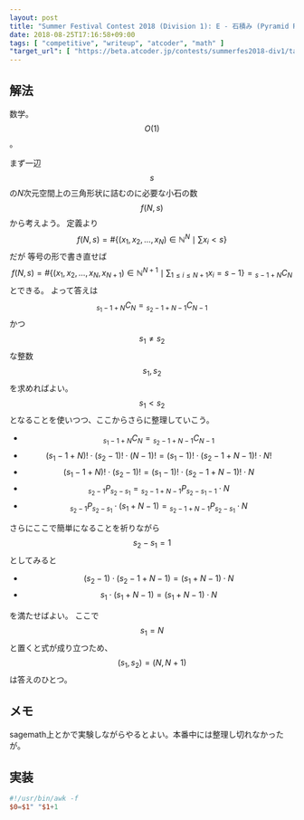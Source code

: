 ```yaml
---
layout: post
title: "Summer Festival Contest 2018 (Division 1): E - 石積み (Pyramid Piling)"
date: 2018-08-25T17:16:58+09:00
tags: [ "competitive", "writeup", "atcoder", "math" ]
"target_url": [ "https://beta.atcoder.jp/contests/summerfes2018-div1/tasks/summerfes2018_e" ]
---
```


## 解法

数学。$$O(1)$$。

まず一辺$$s$$の$N$次元空間上の三角形状に詰むのに必要な小石の数$$f(N, s)$$から考えよう。
定義より $$f(N, s) = \# \left\{ (x_1, x_2, \dots, x_N) \in \mathbb{N}^N \mid \sum x_i \lt s \right\}$$ だが
等号の形で書き直せば $$f(N, s) = \# \left\{ (x_1, x_2, \dots, x_N, x _ {N + 1}) \in \mathbb{N}^{N + 1} \mid \sum _ {1 \le i \le N + 1} x_i = s - 1 \right\} = {} _ {s - 1 + N} C_N$$ とできる。
よって答えは $${} _ {s_1 - 1 + N} C _ N = {} _ {s_2 - 1 + N - 1} C _ {N - 1}$$ かつ $$s_1 \ne s_2$$ な整数 $$s_1, s_2$$ を求めればよい。
$$s_1 \lt s_2$$となることを使いつつ、ここからさらに整理していこう。

-   $${} _ {s_1 - 1 + N} C _ N = {} _ {s_2 - 1 + N - 1} C _ {N - 1}$$
-   $$(s_1 - 1 + N)! \cdot (s_2 - 1)! \cdot (N - 1)! = (s_1 - 1)! \cdot (s_2 - 1 + N - 1)! \cdot N!$$
-   $$(s_1 - 1 + N)! \cdot (s_2 - 1)! = (s_1 - 1)! \cdot (s_2 - 1 + N - 1)! \cdot N$$
-   $${} _ {s_2 - 1} P _ {s_2 - s_1} = {} _ {s_2 - 1 + N - 1} P _ {s_2 - s_1 - 1} \cdot N$$
-   $${} _ {s_2 - 1} P _ {s_2 - s_1} \cdot (s_1 + N - 1) = {} _ {s_2 - 1 + N - 1} P _ {s_2 - s_1} \cdot N$$

さらにここで簡単になることを祈りながら $$s_2 - s_1 = 1$$ としてみると

-   $$(s_2 - 1) \cdot (s_2 - 1 + N - 1) = (s_1 + N - 1) \cdot N$$
-   $$s_1 \cdot (s_1 + N - 1) = (s_1 + N - 1) \cdot N$$

を満たせばよい。
ここで $$s_1 = N$$ と置くと式が成り立つため、 $$(s_1, s_2) = (N, N + 1)$$ は答えのひとつ。

## メモ

sagemath上とかで実験しながらやるとよい。本番中には整理し切れなかったが。

## 実装

``` awk
#!/usr/bin/awk -f
$0=$1" "$1+1
```
